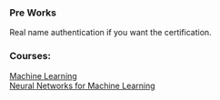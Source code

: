 ### Pre Works
  Real name authentication if you want the certification.
### Courses:
[Machine Learning](https://www.coursera.org/learn/machine-learning/home/welcome) <br/>
[Neural Networks for Machine Learning](https://www.coursera.org/learn/neural-networks/home/welcome)<br/>

